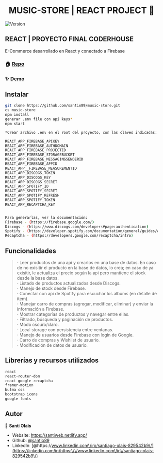<h1 align="center">MUSIC-STORE | REACT PROJECT 👋</h1>
<p>
  <a href="https://www.npmjs.com/package/music-store" target="_blank">
    <img alt="Version" src="https://img.shields.io/npm/v/music-store.svg">
  </a>
</p>

<h2>REACT | PROYECTO FINAL CODERHOUSE</h2>
<p>E-Commerce desarrollado en React y conectado a Firebase</p>

### 🏠 [Repo](https://github.com/santio89/music-store)
### ✨ [Demo](https://music-store-firebase.web.app/)

## Instalar

```sh
git clone https://github.com/santio89/music-store.git
cs music-store
npm install
generar .env file con api keys*
npm start

*Crear archivo .env en el root del proyecto, con las claves indicadas:

REACT_APP_FIREBASE_APIKEY
REACT_APP_FIREBASE_AUTHDOMAIN
REACT_APP_FIREBASE_PROJECTID
REACT_APP_FIREBASE_STORAGEBUCKET 
REACT_APP_FIREBASE_MESSAGINGSENDERID
REACT_APP_FIREBASE_APPID 
REACT_APP__FIREBASE_MEASUREMENTID
REACT_APP_DISCOGS_TOKEN
REACT_APP_DISCOGS_KEY
REACT_APP_DISCOGS_SECRET 
REACT_APP_SPOTIFY_ID
REACT_APP_SPOTIFY_SECRET
REACT_APP_SPOTIFY_REFRESH
REACT_APP_SPOTIFY_TOKEN
REACT_APP_RECAPTCHA_KEY


Para generarlas, ver la documentación: 
Firebase - (https://firebase.google.com/)
Discogs - (https://www.discogs.com/developers#page:authentication)
Spotify - (https://developer.spotify.com/documentation/general/guides/authorization/app-settings/)
Recaptcha - (https://developers.google.com/recaptcha/intro)

```

## Funcionalidades

>· Leer productos de una api y crearlos en una base de datos. En caso de no exisitir el producto en la base de datos, lo crea; en caso de ya exisitir, le actualiza el precio según la api pero mantiene el stock desde la base datos.
><br/>· Listado de productos actualizados desde Discogs.
><br/>· Manejo de stock desde Firebase.
><br/>· Conectar con api de Spotify para escuchar los albums (en detalle de item).
><br/>· Manejar carro de compras (agregar, modificar, eliminar) y enviar la información a Firebase.
><br/>· Mostrar categorías de productos y navegar entre ellas.
><br/>· Filtrado, búsqueda y paginación de productos.
><br/>· Modo oscuro/claro.
><br/>· Local storage con persistencia entre ventanas.
><br/>· Manejo de usuarios desde Firebase con login de Google.
><br/>· Carro de compras y Wishlist de usuario.
><br/>· Modificación de datos de usuario.


## Librerías y recursos utilizados

```sh
react
react-router-dom
react-google-recaptcha
framer-motion
bulma css
bootstrap icons
google fonts
```


## Autor

👤 **Santi Olais**

* Website: https://santiweb.netlify.app/
* Github: [@santio89](https://github.com/santio89)
* LinkedIn: [@https:\/\/www.linkedin.com\/in\/santiago-olais-829542b9\/](https://linkedin.com/in/https:\/\/www.linkedin.com\/in\/santiago-olais-829542b9\/)

